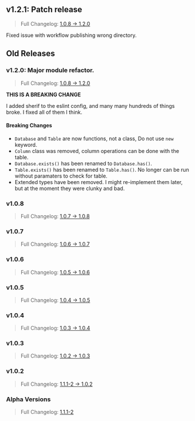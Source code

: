 ## v1.2.1: Patch release

> Full Changelog: [1.0.8 -> 1.2.0](https://github.com/gavinhsmith/simpledb/compare/1.2.0...1.2.1)

Fixed issue with workflow publishing wrong directory.

## Old Releases

### v1.2.0: Major module refactor.

> Full Changelog: [1.0.8 -> 1.2.0](https://github.com/gavinhsmith/simpledb/compare/1.0.8...1.2.0)

**THIS IS A BREAKING CHANGE**

I added sherif to the eslint config, and many many hundreds of things broke. I fixed all of them I think.

#### Breaking Changes

- `Database` and `Table` are now functions, not a class, Do not use `new` keyword.
- `Column` class was removed, column operations can be done with the table.
- `Database.exists()` has been renamed to `Database.has()`.
- `Table.exists()` has been renamed to `Table.has()`. No longer can be run without paramaters to check for table.
- Extended types have been removed. I might re-implement them later, but at the moment they were clunky and bad.

### v1.0.8

> Full Changelog: [1.0.7 -> 1.0.8](https://github.com/gavinhsmith/simpledb/compare/1.0.7...1.0.8)

### v1.0.7

> Full Changelog: [1.0.6 -> 1.0.7](https://github.com/gavinhsmith/simpledb/compare/1.0.6...1.0.7)

### v1.0.6

> Full Changelog: [1.0.5 -> 1.0.6](https://github.com/gavinhsmith/simpledb/compare/1.0.5...1.0.6)

### v1.0.5

> Full Changelog: [1.0.4 -> 1.0.5](https://github.com/gavinhsmith/simpledb/compare/1.0.4...1.0.5)

### v1.0.4

> Full Changelog: [1.0.3 -> 1.0.4](https://github.com/gavinhsmith/simpledb/compare/1.0.3...1.0.4)

### v1.0.3

> Full Changelog: [1.0.2 -> 1.0.3](https://github.com/gavinhsmith/simpledb/compare/1.0.2...1.0.3)

### v1.0.2

> Full Changelog: [1.1.1-2 -> 1.0.2](https://github.com/gavinhsmith/simpledb/compare/1.1.1-2...1.0.2)

### Alpha Versions

> Full Changelog: [1.1.1-2](https://github.com/gavinhsmith/simpledb/commits/1.1.1-2)
